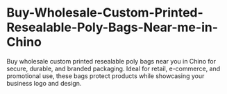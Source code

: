 # Buy-Wholesale-Custom-Printed-Resealable-Poly-Bags-Near-me-in-Chino
Buy wholesale custom printed resealable poly bags near you in Chino for secure, durable, and branded packaging. Ideal for retail, e-commerce, and promotional use, these bags protect products while showcasing your business logo and design.
